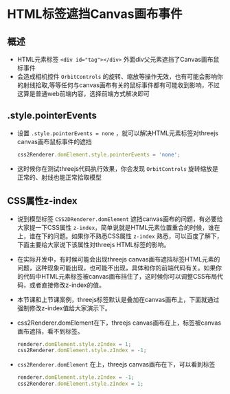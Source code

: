 # HTML标签遮挡Canvas画布事件

## 概述

+ HTML元素标签 `<div id="tag"></div>` 外面div父元素遮挡了Canvas画布鼠标事件
+ 会造成相机控件 `OrbitControls` 的旋转、缩放等操作无效，也有可能会影响你的射线拾取,等等任何与canvas画布有关的鼠标事件都有可能收到影响，不过这算是普通web前端内容，选择前端方式解决即可

## .style.pointerEvents

+ 设置 `.style.pointerEvents = none` ，就可以解决HTML元素标签对threejs canvas画布鼠标事件的遮挡

  ```js
  css2Renderer.domElement.style.pointerEvents = 'none';
  ```

+ 这时候你在测试threejs代码执行效果，你会发现 `OrbitControls` 旋转缩放是正常的、射线也能正常拾取模型

## CSS属性z-index

+ 说到模型标签 `CSS2DRenderer.domElement` 遮挡canvas画布的问题，有必要给大家提一下CSS属性 `z-index`，简单说就是HTML元素位置重合的时候，谁在上，谁在下的问题。如果你不熟悉CSS属性 `z-index` 熟悉，可以百度了解下，下面主要给大家说下该属性对threejs HTML标签的影响。

+ 在实际开发中，有时候可能会出现threejs canvas画布遮挡标签HTML元素的问题，这种现象可能出现，也可能不出现，具体和你的前端代码有关。如果你的代码中HTML元素标签被canvas画布挡住了，这时候你可以调整CSS布局代码，或者直接修改z-index的值。

+ 本节课和上节课案例，threejs标签默认是叠加在canvas画布上，下面就通过强制修改z-index值给大家演示下。

+ css2Renderer.domElement在下，threejs canvas画布在上，标签被canvas画布遮挡，看不到标签。

  ```js
  renderer.domElement.style.zIndex = 1;
  css2Renderer.domElement.style.zIndex = -1;
  ```

+ `css2Renderer.domElement` 在上，threejs canvas画布在下，可以看到标签

  ```js
  renderer.domElement.style.zIndex = -1;
  css2Renderer.domElement.style.zIndex = 1;
  ```
